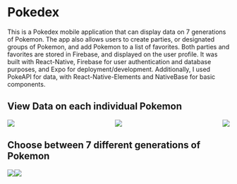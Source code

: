 # Pokedex
This is a Pokedex mobile application that can display data on 7 generations of Pokemon. The app also allows users to create parties, or designated groups of Pokemon, and add Pokemon to a list of favorites. Both parties and favorites are stored in Firebase, and displayed on the user profile. It was built with React-Native, Firebase for user authentication and database purposes, and Expo for deployment/development. Additionally, I used PokeAPI for data, with React-Native-Elements and NativeBase for basic components.

## View Data on each individual Pokemon
<div style="display: flex;justify-content: space-between;">
  <img src="https://i.imgflip.com/4deg40.gif"/>
  <img src="https://i.imgflip.com/4delac.gif"/>
  <img src="https://i.imgflip.com/4dem0x.gif"/>
</div>

## Choose between 7 different generations of Pokemon
<div style="display: flex;">
  <img src="https://i.imgflip.com/4deemz.gif"/>
  <img src="https://i.imgflip.com/4def2r.gif"/>
</div>
